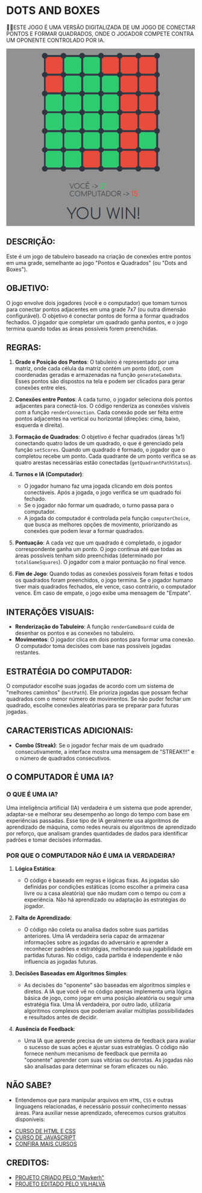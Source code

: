# DOTS AND BOXES
👨‍🏫ESTE JOGO É UMA VERSÃO DIGITALIZADA DE UM JOGO DE CONECTAR PONTOS E FORMAR QUADRADOS, ONDE O JOGADOR COMPETE CONTRA UM OPONENTE CONTROLADO POR IA.

<img src="FOTO.png" align="center" width="500"> <br>

## DESCRIÇÃO:
Este é um jogo de tabuleiro baseado na criação de conexões entre pontos em uma grade, semelhante ao jogo "Pontos e Quadrados" (ou "Dots and Boxes"). 

## OBJETIVO:
O jogo envolve dois jogadores (você e o computador) que tomam turnos para conectar pontos adjacentes em uma grade 7x7 (ou outra dimensão configurável). O objetivo é conectar pontos de forma a formar quadrados fechados. O jogador que completar um quadrado ganha pontos, e o jogo termina quando todas as áreas possíveis forem preenchidas.

## REGRAS:
1. **Grade e Posição dos Pontos**: O tabuleiro é representado por uma matriz, onde cada célula da matriz contém um ponto (dot), com coordenadas geradas e armazenadas na função `generateGameData`. Esses pontos são dispostos na tela e podem ser clicados para gerar conexões entre eles.
   
2. **Conexões entre Pontos**: A cada turno, o jogador seleciona dois pontos adjacentes para conectá-los. O código renderiza as conexões visíveis com a função `renderConnection`. Cada conexão pode ser feita entre pontos adjacentes na vertical ou horizontal (direções: cima, baixo, esquerda e direita).

3. **Formação de Quadrados**: O objetivo é fechar quadrados (áreas 1x1) conectando quatro lados de um quadrado, o que é gerenciado pela função `setScores`. Quando um quadrado é formado, o jogador que o completou recebe um ponto. Cada quadrante de um ponto verifica se as quatro arestas necessárias estão conectadas (`getQuadrantPathStatus`).

4. **Turnos e IA (Computador)**: 
   - O jogador humano faz uma jogada clicando em dois pontos conectáveis. Após a jogada, o jogo verifica se um quadrado foi fechado.
   - Se o jogador não formar um quadrado, o turno passa para o computador.
   - A jogada do computador é controlada pela função `computerChoice`, que busca as melhores opções de movimento, priorizando as conexões que podem levar a formar quadrados.

5. **Pontuação**: A cada vez que um quadrado é completado, o jogador correspondente ganha um ponto. O jogo continua até que todas as áreas possíveis tenham sido preenchidas (determinado por `totalGameSquares`). O jogador com a maior pontuação no final vence.

6. **Fim de Jogo**: Quando todas as conexões possíveis foram feitas e todos os quadrados foram preenchidos, o jogo termina. Se o jogador humano tiver mais quadrados fechados, ele vence, caso contrário, o computador vence. Em caso de empate, o jogo exibe uma mensagem de "Empate".

## INTERAÇÕES VISUAIS:
- **Renderização do Tabuleiro**: A função `renderGameBoard` cuida de desenhar os pontos e as conexões no tabuleiro. 
- **Movimentos**: O jogador clica em dois pontos para formar uma conexão. O computador toma decisões com base nas possíveis jogadas restantes.

## ESTRATÉGIA DO COMPUTADOR:
O computador escolhe suas jogadas de acordo com um sistema de "melhores caminhos" (`bestPath`). Ele prioriza jogadas que possam fechar quadrados com o menor número de movimentos. Se não puder fechar um quadrado, escolhe conexões aleatórias para se preparar para futuras jogadas.

## CARACTERISTICAS ADICIONAIS:
- **Combo (Streak)**: Se o jogador fechar mais de um quadrado consecutivamente, a interface mostra uma mensagem de "STREAK!!!" e o número de quadrados consecutivos.

## O COMPUTADOR É UMA IA?
### O QUE É UMA IA?
Uma inteligência artificial (IA) verdadeira é um sistema que pode aprender, adaptar-se e melhorar seu desempenho ao longo do tempo com base em experiências passadas. Esse tipo de IA geralmente usa algoritmos de aprendizado de máquina, como redes neurais ou algoritmos de aprendizado por reforço, que analisam grandes quantidades de dados para identificar padrões e tomar decisões informadas.

### POR QUE O COMPUTADOR NÃO É UMA IA VERDADEIRA?
1. **Lógica Estática**:
   - O código é baseado em regras e lógicas fixas. As jogadas são definidas por condições estáticas (como escolher a primeira casa livre ou a casa aleatória) que não mudam com o tempo ou com a experiência. Não há aprendizado ou adaptação às estratégias do jogador.

2. **Falta de Aprendizado**:
   - O código não coleta ou analisa dados sobre suas partidas anteriores. Uma IA verdadeira seria capaz de armazenar informações sobre as jogadas do adversário e aprender a reconhecer padrões e estratégias, melhorando sua jogabilidade em partidas futuras. No código, cada partida é independente e não influencia as jogadas futuras.

3. **Decisões Baseadas em Algoritmos Simples**:
   - As decisões do "oponente" são baseadas em algoritmos simples e diretos. A IA que você vê no código apenas implementa uma lógica básica de jogo, como jogar em uma posição aleatória ou seguir uma estratégia fixa. Uma IA verdadeira, por outro lado, utilizaria algoritmos complexos que poderiam avaliar múltiplas possibilidades e resultados antes de decidir.

4. **Ausência de Feedback**:
   - Uma IA que aprende precisa de um sistema de feedback para avaliar o sucesso de suas ações e ajustar suas estratégias. O código não fornece nenhum mecanismo de feedback que permita ao "oponente" aprender com suas vitórias ou derrotas. As jogadas não são analisadas para determinar se foram eficazes ou não.
  
## NÃO SABE?
- Entendemos que para manipular arquivos em `HTML`, `CSS` e outras linguagens relacionadas, é necessário possuir conhecimento nessas áreas. Para auxiliar nesse aprendizado, oferecemos cursos gratuitos disponíveis:
* [CURSO DE HTML E CSS](https://github.com/VILHALVA/CURSO-DE-HTML-E-CSS)
* [CURSO DE JAVASCRIPT](https://github.com/VILHALVA/CURSO-DE-JAVASCRIPT)
* [CONFIRA MAIS CURSOS](https://github.com/VILHALVA?tab=repositories&q=+topic:CURSO)

## CREDITOS:
- [PROJETO CRIADO PELO "Maykerh"](https://github.com/Maykerh/pontinho)
- [PROJETO EDITADO PELO VILHALVA](https://github.com/VILHALVA)

